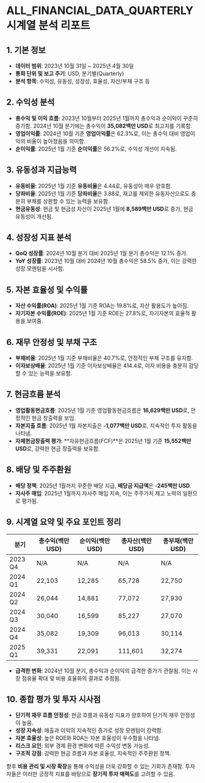# ALL_FINANCIAL_DATA_QUARTERLY 시계열 분석 리포트

## 1. 기본 정보
- **데이터 범위**: 2023년 10월 31일 ~ 2025년 4월 30일
- **통화 단위 및 보고 주기**: USD, 분기별(Quarterly)
- **분석 항목**: 수익성, 유동성, 성장성, 효율성, 자산/부채 구조 등

## 2. 수익성 분석
- **총수익 및 이익 흐름**: 2023년 10월부터 2025년 1월까지 총수익과 순이익이 꾸준히 증가함. 2024년 10월 분기에는 총수익이 **35,082백만 USD**로 최고치를 기록함.
- **영업이익률**: 2024년 10월 기준 **영업이익률**은 62.3%로, 이는 총수익 대비 영업이익의 비율이 높아졌음을 의미함.
- **순이익률**: 2025년 1월 기준 **순이익률**은 56.2%로, 수익성 개선이 지속됨.

## 3. 유동성과 지급능력
- **유동비율**: 2025년 1월 기준 **유동비율**은 4.44로, 유동성이 매우 양호함.
- **당좌비율**: 2025년 1월 기준 **당좌비율**은 3.88로, 재고를 제외한 유동자산으로도 충분히 부채를 상환할 수 있는 능력을 보유함.
- **현금유동성**: 현금 및 현금성 자산이 2025년 1월에 **8,589백만 USD**로 증가, 현금 유동성이 개선됨.

## 4. 성장성 지표 분석
- **QoQ 성장률**: 2024년 10월 분기 대비 2025년 1월 분기 총수익은 12.1% 증가.
- **YoY 성장률**: 2023년 10월 대비 2024년 10월 총수익은 58.5% 증가, 이는 강력한 성장 모멘텀을 시사함.

## 5. 자본 효율성 및 수익률
- **자산 수익률(ROA)**: 2025년 1월 기준 ROA는 19.8%로, 자산 활용도가 높아짐.
- **자기자본 수익률(ROE)**: 2025년 1월 기준 ROE는 27.8%로, 자기자본의 효율적 활용을 보여줌.

## 6. 재무 안정성 및 부채 구조
- **부채비율**: 2025년 1월 기준 부채비율은 40.7%로, 안정적인 부채 구조를 유지함.
- **이자보상배율**: 2025년 1월 기준 이자보상배율은 414.4로, 이자 비용을 충분히 감당할 수 있는 능력을 보유함.

## 7. 현금흐름 분석
- **영업활동현금흐름**: 2025년 1월 기준 영업활동현금흐름은 **16,629백만 USD**로, 안정적인 현금 창출력을 보임.
- **자본지출 흐름**: 2025년 1월 자본지출은 **-1,077백만 USD**로, 지속적인 투자 활동을 나타냄.
- **자체현금창출력 평가**: **자유현금흐름(FCF)**은 2025년 1월 기준 **15,552백만 USD**로, 강력한 현금 창출력을 보유함.

## 8. 배당 및 주주환원
- **배당 정책**: 2025년 1월까지 꾸준한 배당 지급, **배당금 지급액**은 **-245백만 USD**.
- **자사주 매입**: 2025년 1월까지 자사주 매입 지속, 이는 주주가치 제고 노력의 일환으로 평가됨.

## 9. 시계열 요약 및 주요 포인트 정리
| 분기 | 총수익(백만 USD) | 순이익(백만 USD) | 총자산(백만 USD) | 총부채(백만 USD) |
|------|-----------------|-----------------|-----------------|-----------------|
| 2023 Q4 | N/A | N/A | N/A | N/A |
| 2024 Q1 | 22,103 | 12,285 | 65,728 | 22,750 |
| 2024 Q2 | 26,044 | 14,881 | 77,072 | 27,930 |
| 2024 Q3 | 30,040 | 16,599 | 85,227 | 27,070 |
| 2024 Q4 | 35,082 | 19,309 | 96,013 | 30,114 |
| 2025 Q1 | 39,331 | 22,091 | 111,601 | 32,274 |

- **급격한 변화**: 2024년 10월 분기, 총수익과 순이익의 급격한 증가가 관찰됨. 이는 시장 점유율 확대 및 비용 효율화의 결과로 추정됨.

## 10. 종합 평가 및 투자 시사점
- **단기적 재무 흐름 안정성**: 현금 흐름과 유동성 지표가 양호하여 단기적 재무 안정성이 높음.
- **성장 지속성**: 매출과 이익의 지속적인 증가로 성장 모멘텀이 강력함.
- **자본 효율성**: 높은 ROE와 ROA는 자본 효율성이 우수함을 나타냄.
- **리스크 요인**: 외부 경제 환경 변화에 따른 수익성 변동 가능성.
- **구조적 강점**: 강력한 현금 흐름과 자본 효율성, 지속적인 주주환원 정책.

향후 **비용 관리 및 시장 확장**을 통해 수익성을 더욱 강화할 수 있는 기회가 존재함. 투자자들은 이러한 긍정적 지표를 바탕으로 **장기적 투자 매력도**를 고려할 수 있음.